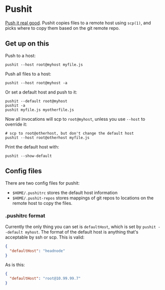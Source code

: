 # Pushit

[Push it real good](https://www.youtube.com/watch?v=vCadcBR95oU). Pushit
copies files to a remote host using `scp(1)`, and picks where to copy them
based on the git remote repo.

## Get up on this

Push to a host:

    pushit --host root@myhost myfile.js

Push all files to a host:

    pushit --host root@myhost -a

Or set a default host and push to it:

    pushit --default root@myhost
    pushit -a
    pushit myfile.js myotherfile.js

Now all invocations will scp to `root@myhost`, unless you use `--host` to
override it:

    # scp to root@otherhost, but don't change the default host
    pushit --host root@otherhost myfile.js

Print the default host with:

    pushit --show-default

## Config files

There are two config files for pushit:

* `$HOME/.pushitrc` stores the default host information
* `$HOME/.pushit-repos` stores mappings of git repos to locations on the
  remote host to copy the files.

### .pushitrc format

Currently the only thing you can set is `defaultHost`, which is set by
`pushit --default myhost`.  The format of the default host is anything that's
acceptable by ssh or scp.  This is valid:

```json
{
  "defaultHost": "headnode"
}
```

As is this:

```json
{
  "defaultHost": "root@10.99.99.7"
}
```
